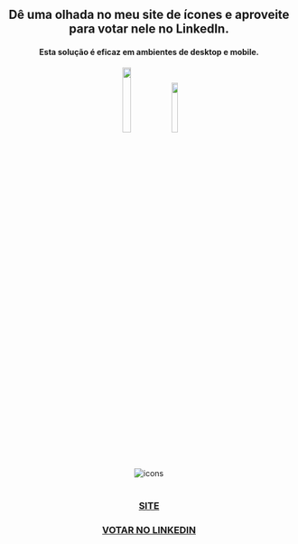 
<div align="center";>

<h2>Dê uma olhada no meu site de ícones e aproveite para votar nele no LinkedIn.</h1>
<h4>Esta solução é eficaz em ambientes de desktop e mobile.</h4>

<img src="https://img.shields.io/badge/HTML5-E34F26?style=for-the-badge&logo=html5&logoColor=white" width=17.2% fill=#000> 
<img src="https://img.shields.io/badge/CSS3-1572B6?style=for-the-badge&logo=css3&logoColor=white" width=15%>
<br>

<h1></h1>

![icons](https://github.com/Michaeleduardoo/icons/assets/106412874/d02aef78-23c9-45cb-bb1a-b53764b2fa76)

<h1></h1>

<div>
    <h3><a target="_blank" href="https://iconesvote.netlify.app/">SITE</a></h3>
    <h3><a target="_blank" href="https://www.linkedin.com/posts/michael-eduardo_html-css-activity-7187264340540932096-WW8-?utm_source=share&utm_medium=member_desktop">VOTAR NO LINKEDIN</a></h3>
</div>

</div


